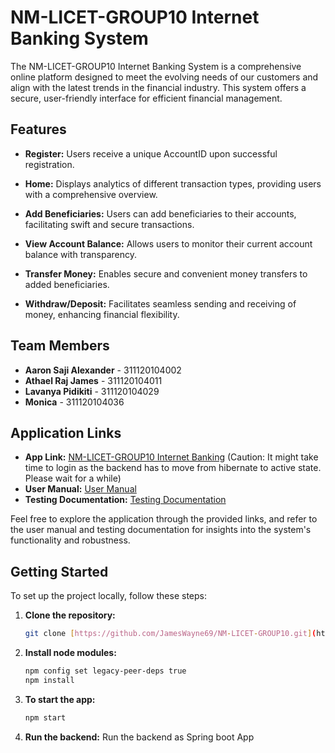 # NM-LICET-GROUP10 Internet Banking System

The NM-LICET-GROUP10 Internet Banking System is a comprehensive online platform designed to meet the evolving needs of our customers and align with the latest trends in the financial industry. This system offers a secure, user-friendly interface for efficient financial management.

## Features

- **Register:**
  Users receive a unique AccountID upon successful registration.

- **Home:**
  Displays analytics of different transaction types, providing users with a comprehensive overview.

- **Add Beneficiaries:**
  Users can add beneficiaries to their accounts, facilitating swift and secure transactions.

- **View Account Balance:**
  Allows users to monitor their current account balance with transparency.

- **Transfer Money:**
  Enables secure and convenient money transfers to added beneficiaries.

- **Withdraw/Deposit:**
  Facilitates seamless sending and receiving of money, enhancing financial flexibility.

## Team Members

- **Aaron Saji Alexander** - 311120104002
- **Athael Raj James** - 311120104011
- **Lavanya Pidikiti** - 311120104029
- **Monica** - 311120104036

## Application Links

- **App Link:** [NM-LICET-GROUP10 Internet Banking](https://nova-banking.vercel.app/)
   (Caution: It might take time to login as the backend has to move from hibernate to active state. Please wait for a while)
- **User Manual:** [User Manual](https://github.com/JamesWayne69/NM-LICET-GROUP10/blob/main/final-project/User%20Manual.pdf)
- **Testing Documentation:** [Testing Documentation](https://github.com/JamesWayne69/NM-LICET-GROUP10/blob/main/final-project/Nova-Testing.pdf)

Feel free to explore the application through the provided links, and refer to the user manual and testing documentation for insights into the system's functionality and robustness.

## Getting Started

To set up the project locally, follow these steps:

1. **Clone the repository:**
   ```bash
   git clone [https://github.com/JamesWayne69/NM-LICET-GROUP10.git](https://github.com/JamesWayne69/NM-LICET-GROUP10.git)https://github.com/JamesWayne69/NM-LICET-GROUP10.git

2. **Install node modules:**
    ```bash
    npm config set legacy-peer-deps true
    npm install
    ```

3. **To start the app:**
    ```bash
    npm start
    ```
 
4. **Run the backend:**
  Run the backend as Spring boot App

 
 
